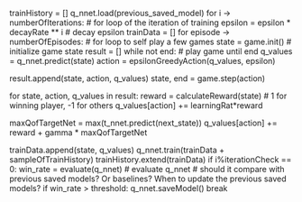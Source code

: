 trainHistory = []
q_nnet.load(previous_saved_model)
for i -> numberOfIterations:                                    # for loop of the iteration of training
epsilon = epsilon * decayRate ** i              # decay epsilon
  	trainData = []
for episode -> numberOfEpisodes:            # for loop to self play a few games
    		state = game.init()                          # initialize game state
		result = []
    		while not end:                                 # play game until end
			q_values = q_nnet.predict(state)
    			action = epsilonGreedyAction(q_values, epsilon) 
			
result.append(state, action, q_values)
state, end = game.step(action)

for state, action, q_values in result:
	reward = calculateReward(state) # 1 for winning player, -1 for others
q_values[action] += learningRat*reward

maxQofTargetNet = max(t_nnet.predict(next_state))
q_values[action] += reward + gamma * maxQofTargetNet

trainData.append(state, q_values)
q_nnet.train(trainData + sampleOfTrainHistory)
trainHistory.extend(trainData)
if i%iterationCheck == 0:
	win_rate = evaluate(q_nnet)  # evaluate q_nnet 
	# should it compare with previous saved models? Or baselines? When to update the previous saved models?
	if win_rate > threshold:
		q_nnet.saveModel()
		break
